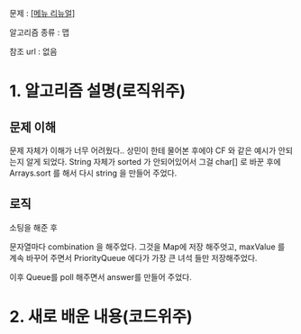 문제 : [[메뉴 리뉴얼]](https://programmers.co.kr/learn/courses/30/lessons/72411)

알고리즘 종류 : 맵

참조 url : 없음

# 1. 알고리즘 설명(로직위주)

## 문제 이해

문제 자체가 이해가 너무 어려웠다.. 상민이 한테 물어본 후에야 CF 와 같은 예시가 안되는지 알게 되었다. String 자체가 sorted 가 안되어있어서 그걸 char[] 로 바꾼 후에 Arrays.sort 를 해서 다시 string 을 만들어 주었다.

## 로직

소팅을 해준 후 

문자열마다 combination 을 해주었다. 그것을 Map에 저장 해주엇고, maxValue 를 계속 바꾸어 주면서 PriorityQueue 에다가 가장 큰 녀석 들만 저장해주었다.

이후 Queue를 poll 해주면서 answer를 만들어 주었다.

# 2. 새로 배운 내용(코드위주)